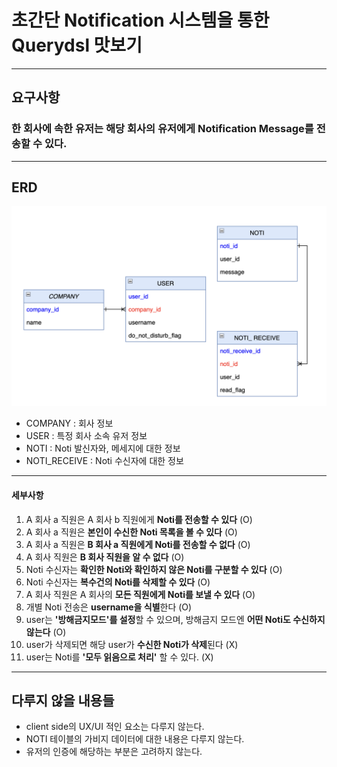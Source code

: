 # 초간단 Notification 시스템을 통한 Querydsl 맛보기
-- --
## 요구사항
### 한 회사에 속한 유저는 해당 회사의 유저에게 Notification Message를 전송할 수 있다.

-- --
## ERD

![erd](stuffs/erd.png)
* COMPANY : 회사 정보
* USER : 특정 회사 소속 유저 정보
* NOTI : Noti 발신자와, 메세지에 대한 정보
* NOTI_RECEIVE : Noti 수신자에 대한 정보

-- --
#### 세부사항
1. A 회사 a 직원은 A 회사 b 직원에게 **Noti를 전송할 수 있다** (O)
2. A 회사 a 직원은 **본인이 수신한 Noti 목록을 볼 수 있다** (O)
3. A 회사 a 직원은 **B 회사 a 직원에게 Noti를 전송할 수 없다** (O)
4. A 회사 직원은 **B 회사 직원을 알 수 없다** (O)
5. Noti 수신자는 **확인한 Noti와 확인하지 않은 Noti를 구분할 수 있다** (O)
6. Noti 수신자는 **복수건의 Noti를 삭제할 수 있다** (O)
7. A 회사 직원은 A 회사의 **모든 직원에게 Noti를 보낼 수 있다** (O)
8. 개별 Noti 전송은 **username을 식별**한다 (O)
9. user는 **'방해금지모드'를 설정**할 수 있으며, 방해금지 모드엔 **어떤 Noti도 수신하지 않는다** (O)
10. user가 삭제되면 해당 user가 **수신한 Noti가 삭제**된다 (X)
11. user는 Noti를 **'모두 읽음으로 처리'** 할 수 있다. (X)

-- --
## 다루지 않을 내용들
* client side의 UX/UI 적인 요소는 다루지 않는다.
* NOTI 테이블의 가비지 데이터에 대한 내용은 다루지 않는다.
* 유저의 인증에 해당하는 부분은 고려하지 않는다.